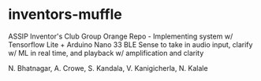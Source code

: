 # inventors-muffle

ASSIP Inventor's Club Group Orange Repo - 
Implementing system w/ Tensorflow Lite + Arduino Nano 33 BLE Sense to take in audio input, clarify w/ ML in real time, and playback w/ amplification and clarity

N. Bhatnagar, A. Crowe, S. Kandala, V. Kanigicherla, N. Kalale
